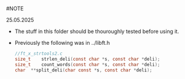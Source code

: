 #NOTE

25.05.2025

* The stuff in this folder should be thouroughly tested before using it.

* Previously the following was in ../libft.h

  ```C
  //ft_x_strtools2.c
  size_t	strlen_deli(const char *s, const char *deli);
  size_t	count_words(const char *s, const char *deli);
  char	**split_deli(char const *s, const char *deli);
  ```
